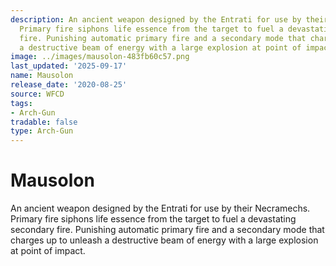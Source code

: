 ```yaml
---
description: An ancient weapon designed by the Entrati for use by their Necramechs.
  Primary fire siphons life essence from the target to fuel a devastating secondary
  fire. Punishing automatic primary fire and a secondary mode that charges up to unleash
  a destructive beam of energy with a large explosion at point of impact.
image: ../images/mausolon-483fb60c57.png
last_updated: '2025-09-17'
name: Mausolon
release_date: '2020-08-25'
source: WFCD
tags:
- Arch-Gun
tradable: false
type: Arch-Gun
---
```


# Mausolon

An ancient weapon designed by the Entrati for use by their Necramechs. Primary fire siphons life essence from the target to fuel a devastating secondary fire. Punishing automatic primary fire and a secondary mode that charges up to unleash a destructive beam of energy with a large explosion at point of impact.

